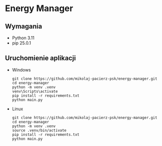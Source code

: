 # Energy Manager

## Wymagania

- Python 3.11
- pip 25.0.1

## Uruchomienie aplikacji
- Windows
   ```
   git clone https://github.com/mikolaj-pacierz-psk/energy-manager.git
   cd energy-manager
   python -m venv .venv
   venv\Scripts\activate
   pip install -r requirements.txt
   python main.py
   ```

- Linux
   ```
   git clone https://github.com/mikolaj-pacierz-psk/energy-manager.git
   cd energy-manager
   python -m venv .venv
   source .venv/bin/activate
   pip install -r requirements.txt
   python main.py
   ```